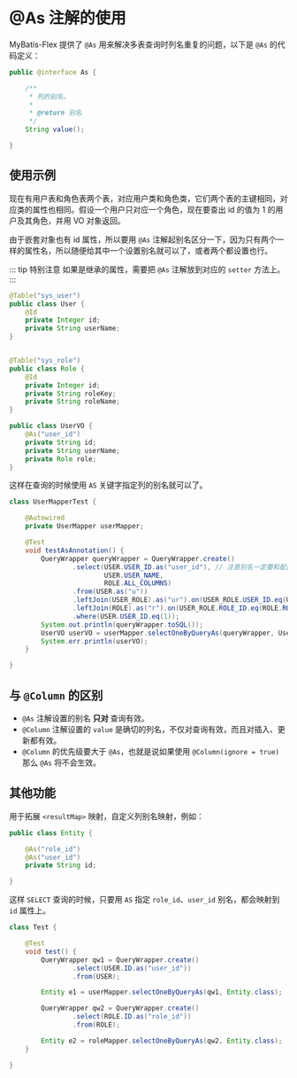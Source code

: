 # @As 注解的使用

MyBatis-Flex 提供了 `@As` 用来解决多表查询时列名重复的问题，以下是 `@As` 的代码定义：

```java
public @interface As {

    /**
     * 列的别名。
     *
     * @return 别名
     */
    String value();

}
```

## 使用示例

现在有用户表和角色表两个表，对应用户类和角色类，它们两个表的主键相同，对应类的属性也相同。假设一个用户只对应一个角色，现在要查出
id 的值为 1 的用户及其角色，并用 VO 对象返回。

由于嵌套对象也有 id 属性，所以要用 `@As` 注解起别名区分一下，因为只有两个一样的属性名，所以随便给其中一个设置别名就可以了，或者两个都设置也行。

::: tip 特别注意
如果是继承的属性，需要把 `@As` 注解放到对应的 `setter` 方法上。
:::

```java
@Table("sys_user")
public class User {
    @Id
    private Integer id;
    private String userName;
}


@Table("sys_role")
public class Role {
    @Id
    private Integer id;
    private String roleKey;
    private String roleName;
}

public class UserVO {
    @As("user_id")
    private String id;
    private String userName;
    private Role role;
}
```

这样在查询的时候使用 `AS` 关键字指定列的别名就可以了。

```java
class UserMapperTest {

    @Autowired
    private UserMapper userMapper;

    @Test
    void testAsAnnotation() {
        QueryWrapper queryWrapper = QueryWrapper.create()
                .select(USER.USER_ID.as("user_id"), // 注意别名一定要和配置的一模一样
                        USER.USER_NAME, 
                        ROLE.ALL_COLUMNS)
                .from(USER.as("u"))
                .leftJoin(USER_ROLE).as("ur").on(USER_ROLE.USER_ID.eq(USER.USER_ID))
                .leftJoin(ROLE).as("r").on(USER_ROLE.ROLE_ID.eq(ROLE.ROLE_ID))
                .where(USER.USER_ID.eq(1));
        System.out.println(queryWrapper.toSQL());
        UserVO userVO = userMapper.selectOneByQueryAs(queryWrapper, UserVO.class);
        System.err.println(userVO);
    }

}
```

## 与 `@Column` 的区别

- `@As` 注解设置的别名 **只对** 查询有效。
- `@Column` 注解设置的 `value` 是确切的列名，不仅对查询有效，而且对插入、更新都有效。
- `@Column` 的优先级要大于 `@As`，也就是说如果使用 `@Column(ignore = true)` 那么 `@As` 将不会生效。

## 其他功能

用于拓展 `<resultMap>` 映射，自定义列别名映射，例如：

```java
public class Entity {

    @As("role_id")
    @As("user_id")
    private String id;

}
```

这样 `SELECT` 查询的时候，只要用 `AS` 指定 `role_id`、`user_id` 别名，都会映射到 `id` 属性上。

```java
class Test {

    @Test
    void test() {
        QueryWrapper qw1 = QueryWrapper.create()
                .select(USER.ID.as("user_id"))
                .from(USER);

        Entity e1 = userMapper.selectOneByQueryAs(qw1, Entity.class);

        QueryWrapper qw2 = QueryWrapper.create()
                .select(ROLE.ID.as("role_id"))
                .from(ROLE);

        Entity e2 = roleMapper.selectOneByQueryAs(qw2, Entity.class);
    }

}
```
